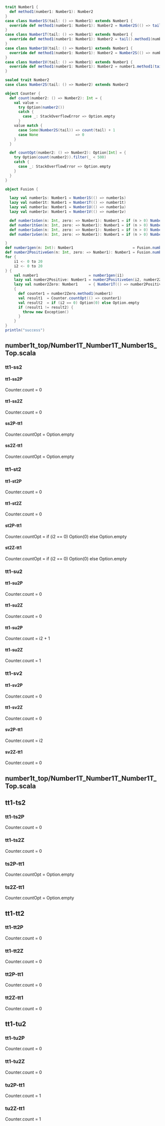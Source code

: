 ```scala
trait Number1 {
  def method1(number1: Number1): Number2
}
case class Number1S(tail: () => Number1) extends Number1 {
  override def method1(number1: Number1): Number2 = Number2S(() => tail().method1(number1))
}
case class Number1T(tail: () => Number1) extends Number1 {
  override def method1(number1: Number1): Number2 = tail().method1(number1)
}
case class Number1U(tail: () => Number1) extends Number1 {
  override def method1(number1: Number1): Number2 = Number2S(() => number1.method1(tail()))
}
case class Number1V(tail: () => Number1) extends Number1 {
  override def method1(number1: Number1): Number2 = number1.method1(tail())
}

sealed trait Number2
case class Number2S(tail: () => Number2) extends Number2

object Counter {
  def count(number2: () => Number2): Int = {
    val value =
      try Option(number2())
      catch {
        case _: StackOverflowError => Option.empty
      }
    value match {
      case Some(Number2S(tail)) => count(tail) + 1
      case None                 => 0
    }
  }

  def countOpt(number2: () => Number2): Option[Int] = {
    try Option(count(number2)).filter(_ < 500)
    catch {
      case _: StackOverflowError => Option.empty
    }
  }
}

object Fusion {

  lazy val number1s: Number1 = Number1S(() => number1s)
  lazy val number1t: Number1 = Number1T(() => number1t)
  lazy val number1u: Number1 = Number1U(() => number1u)
  lazy val number1v: Number1 = Number1V(() => number1v)

  def number1sGen(n: Int, zero: => Number1): Number1 = if (n > 0) Number1S(() => number1sGen(n - 1, zero)) else zero
  def number1tGen(n: Int, zero: => Number1): Number1 = if (n > 0) Number1T(() => number1tGen(n - 1, zero)) else zero
  def number1uGen(n: Int, zero: => Number1): Number1 = if (n > 0) Number1U(() => number1uGen(n - 1, zero)) else zero
  def number1vGen(n: Int, zero: => Number1): Number1 = if (n > 0) Number1V(() => number1vGen(n - 1, zero)) else zero

}
def number1gen(n: Int): Number1                           = Fusion.number1tGen(n, Fusion.number1t)
def number2PositiveGen(n: Int, zero: => Number1): Number1 = Fusion.number1sGen(n, zero)
for {
    i1 <- 0 to 20
    i2 <- 0 to 20
} {
    val number1                       = number1gen(i1)
    lazy val number2Positive: Number1 = number2PositiveGen(i2, number2Zero)
    lazy val number2Zero: Number1     = { Number1T(() => number2Positive) }
    {
      def counter1 = number2Zero.method1(number1)
      val result1  = Counter.countOpt(() => counter1)
      val result2  = if (i2 == 0) Option(0) else Option.empty
      if (result1 != result2) {
        throw new Exception()
      }
    }
}
println("success")
```

## number1t_top/Number1T_Number1T_Number1S_Top.scala
### tt1-ss2
#### tt1-ss2P
Counter.count = 0
#### tt1-ss2Z
Counter.count = 0
#### ss2P-tt1
Counter.countOpt = Option.empty
#### ss2Z-tt1
Counter.countOpt = Option.empty

### tt1-st2
#### tt1-st2P
Counter.count = 0
#### tt1-st2Z
Counter.count = 0
#### st2P-tt1
Counter.countOpt = if (i2 == 0) Option(0) else Option.empty
#### st2Z-tt1
Counter.countOpt = if (i2 == 0) Option(0) else Option.empty

### tt1-su2
#### tt1-su2P
Counter.count = 0
#### tt1-su2Z
Counter.count = 0
#### tt1-su2P
Counter.count = i2 + 1
#### tt1-su2Z
Counter.count = 1

### tt1-sv2
#### tt1-sv2P
Counter.count = 0
#### tt1-sv2Z
Counter.count = 0
#### sv2P-tt1
Counter.count = i2
#### sv2Z-tt1
Counter.count = 0

## number1t_top/Number1T_Number1T_Number1T_Top.scala
## tt1-ts2
### tt1-ts2P
Counter.count = 0
### tt1-ts2Z
Counter.count = 0
### ts2P-tt1
Counter.countOpt = Option.empty
### ts2Z-tt1
Counter.countOpt = Option.empty

## tt1-tt2
### tt1-tt2P
Counter.count = 0
### tt1-tt2Z
Counter.count = 0
### tt2P-tt1
Counter.count = 0
### tt2Z-tt1
Counter.count = 0

## tt1-tu2
### tt1-tu2P
Counter.count = 0
### tt1-tu2Z
Counter.count = 0
### tu2P-tt1
Counter.count = 1
### tu2Z-tt1
Counter.count = 1